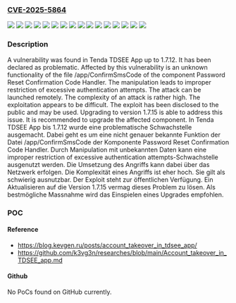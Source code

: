 ### [CVE-2025-5864](https://cve.mitre.org/cgi-bin/cvename.cgi?name=CVE-2025-5864)
![](https://img.shields.io/static/v1?label=Product&message=TDSEE%20App&color=blue)
![](https://img.shields.io/static/v1?label=Version&message=1.7.0%20&color=brightgreen)
![](https://img.shields.io/static/v1?label=Version&message=1.7.1%20&color=brightgreen)
![](https://img.shields.io/static/v1?label=Version&message=1.7.10%20&color=brightgreen)
![](https://img.shields.io/static/v1?label=Version&message=1.7.11%20&color=brightgreen)
![](https://img.shields.io/static/v1?label=Version&message=1.7.12%20&color=brightgreen)
![](https://img.shields.io/static/v1?label=Version&message=1.7.2%20&color=brightgreen)
![](https://img.shields.io/static/v1?label=Version&message=1.7.3%20&color=brightgreen)
![](https://img.shields.io/static/v1?label=Version&message=1.7.4%20&color=brightgreen)
![](https://img.shields.io/static/v1?label=Version&message=1.7.5%20&color=brightgreen)
![](https://img.shields.io/static/v1?label=Version&message=1.7.6%20&color=brightgreen)
![](https://img.shields.io/static/v1?label=Version&message=1.7.7%20&color=brightgreen)
![](https://img.shields.io/static/v1?label=Version&message=1.7.8%20&color=brightgreen)
![](https://img.shields.io/static/v1?label=Version&message=1.7.9%20&color=brightgreen)
![](https://img.shields.io/static/v1?label=Vulnerability&message=Improper%20Control%20of%20Interaction%20Frequency&color=brightgreen)
![](https://img.shields.io/static/v1?label=Vulnerability&message=Improper%20Restriction%20of%20Excessive%20Authentication%20Attempts&color=brightgreen)

### Description

A vulnerability was found in Tenda TDSEE App up to 1.7.12. It has been declared as problematic. Affected by this vulnerability is an unknown functionality of the file /app/ConfirmSmsCode of the component Password Reset Confirmation Code Handler. The manipulation leads to improper restriction of excessive authentication attempts. The attack can be launched remotely. The complexity of an attack is rather high. The exploitation appears to be difficult. The exploit has been disclosed to the public and may be used. Upgrading to version 1.7.15 is able to address this issue. It is recommended to upgrade the affected component.
In Tenda TDSEE App bis 1.7.12 wurde eine problematische Schwachstelle ausgemacht. Dabei geht es um eine nicht genauer bekannte Funktion der Datei /app/ConfirmSmsCode der Komponente Password Reset Confirmation Code Handler. Durch Manipulation mit unbekannten Daten kann eine improper restriction of excessive authentication attempts-Schwachstelle ausgenutzt werden. Die Umsetzung des Angriffs kann dabei über das Netzwerk erfolgen. Die Komplexität eines Angriffs ist eher hoch. Sie gilt als schwierig ausnutzbar. Der Exploit steht zur öffentlichen Verfügung. Ein Aktualisieren auf die Version 1.7.15 vermag dieses Problem zu lösen. Als bestmögliche Massnahme wird das Einspielen eines Upgrades empfohlen.

### POC

#### Reference
- https://blog.kevgen.ru/posts/account_takeover_in_tdsee_app/
- https://github.com/k3vg3n/researches/blob/main/Account_takeover_in_TDSEE_app.md

#### Github
No PoCs found on GitHub currently.

